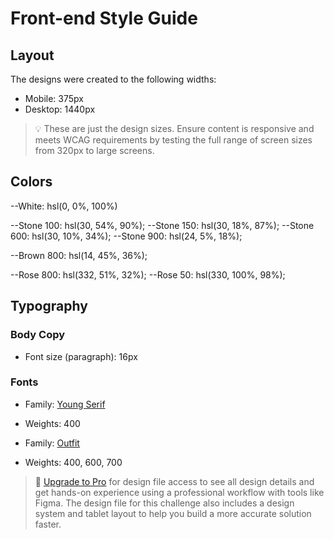 # Front-end Style Guide

## Layout

The designs were created to the following widths:

- Mobile: 375px
- Desktop: 1440px

> 💡 These are just the design sizes. Ensure content is responsive and meets WCAG requirements by testing the full range of screen sizes from 320px to large screens.

## Colors

--White: hsl(0, 0%, 100%)

--Stone 100: hsl(30, 54%, 90%);
--Stone 150: hsl(30, 18%, 87%);
--Stone 600: hsl(30, 10%, 34%);
--Stone 900: hsl(24, 5%, 18%);

--Brown 800: hsl(14, 45%, 36%);

--Rose 800: hsl(332, 51%, 32%);
--Rose 50: hsl(330, 100%, 98%);

## Typography

### Body Copy

- Font size (paragraph): 16px

### Fonts

- Family: [Young Serif](https://fonts.google.com/specimen/Young+Serif)
- Weights: 400

- Family: [Outfit](https://fonts.google.com/specimen/Outfit)
- Weights: 400, 600, 700

> 💎 [Upgrade to Pro](https://www.frontendmentor.io/pro?ref=style-guide) for design file access to see all design details and get hands-on experience using a professional workflow with tools like Figma. The design file for this challenge also includes a design system and tablet layout to help you build a more accurate solution faster.
